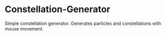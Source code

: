 # Constellation-Generator
Simple constellation generator. Generates particles and constellations with mouse movement.
